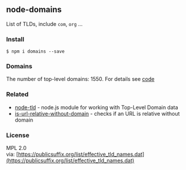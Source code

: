 ## node-domains

List of TLDs, include `com`, `org` ...

### Install

```
$ npm i domains --save
```

### Domains

The number of top-level domains: 1550. For details see [code](index.js)

### Related

- [node-tld](https://github.com/donpark/node-tld) - node.js module for working with Top-Level Domain data
- [is-url-relative-without-domain](https://github.com/Arttse/node.is-url-relative-without-domain) - checks if an URL is relative without domain

### License

MPL 2.0  
via: [https://publicsuffix.org/list/effective_tld_names.dat](https://publicsuffix.org/list/effective_tld_names.dat)

